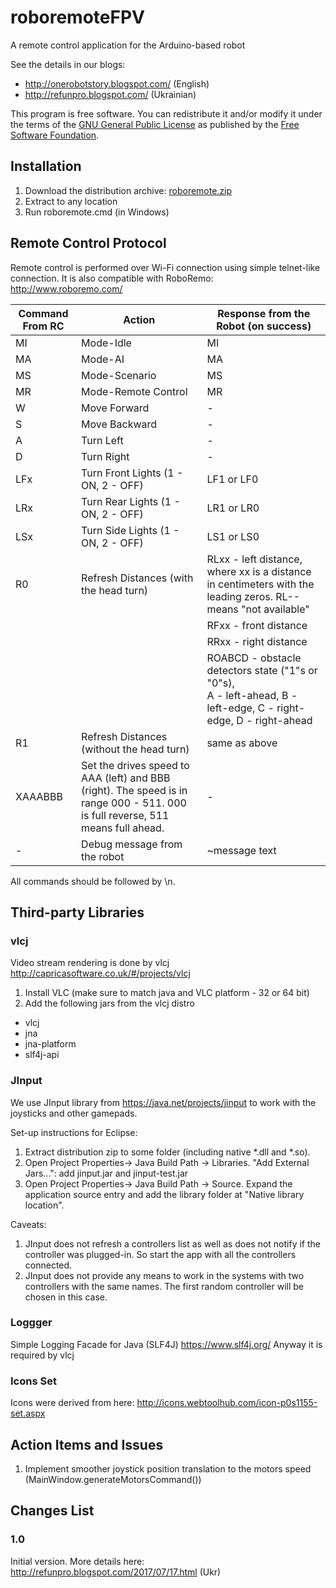 # roboremoteFPV
A remote control application for the Arduino-based robot

See the details in our blogs:
 * http://onerobotstory.blogspot.com/ (English)
 * http://refunpro.blogspot.com/ (Ukrainian)

This program is free software. You can redistribute it and/or modify it under the terms of the [GNU General Public License](http://www.fsf.org/licenses/gpl.html) as published by the [Free Software Foundation](http://www.fsf.org/).

## Installation

 1. Download the distribution archive: [roboremote.zip](roboremote.zip)
 2. Extract to any location
 3. Run roboremote.cmd (in Windows) 

## Remote Control Protocol

Remote control is performed over Wi-Fi connection using simple telnet-like connection. It is also compatible with RoboRemo: http://www.roboremo.com/

| Command From RC | Action                 | Response from the Robot (on success)        |
| ----------------| ---------------------- | ------------------------------------------- |
| MI              | Mode-Idle              | MI                                          |
| MA              | Mode-AI                | MA                                          |
| MS              | Mode-Scenario          | MS                                          |
| MR              | Mode-Remote Control    | MR                                          |
| W               | Move Forward           | -                                           | 
| S               | Move Backward          | -                                           |
| A               | Turn Left              | -                                           |
| D               | Turn Right             | -                                           |
| LFx             | Turn Front Lights (1 - ON, 2 - OFF)   | LF1 or LF0                   |
| LRx             | Turn Rear Lights (1 - ON, 2 - OFF)    | LR1 or LR0                   |
| LSx             | Turn Side Lights (1 - ON, 2 - OFF)    | LS1 or LS0                   |
| R0              | Refresh Distances (with the head turn) | RLxx - left distance, where xx is a distance in centimeters with the leading zeros. RL-- means "not available" |
|                 |                        | RFxx - front distance                          |
|                 |                        | RRxx - right distance                          |
|                 |                        | ROABCD - obstacle detectors state ("1"s or "0"s), <BR> A - left-ahead, B - left-edge, C - right-edge, D - right-ahead |
| R1              | Refresh Distances (without the head turn) | same as above                |
| XAAABBB         | Set the drives speed to AAA (left) and BBB (right). The speed is in range 000 - 511. 000 is full reverse, 511 means full ahead. | - |
| -               | Debug message from the robot | ~message text                             |

All commands should be followed by \n.
 
## Third-party Libraries
### vlcj
Video stream rendering is done by vlcj
http://capricasoftware.co.uk/#/projects/vlcj
1. Install VLC (make sure to match java and VLC platform - 32 or 64 bit)
2. Add the following jars from the vlcj distro
  - vlcj
  - jna 
  - jna-platform
  - slf4j-api  

### JInput
We use JInput library from https://java.net/projects/jinput to work with the joysticks and other gamepads. 

Set-up instructions for Eclipse:
 1. Extract distribution zip to some folder (including native *.dll and *.so).
 2. Open Project Properties-> Java Build Path -> Libraries. "Add External Jars...": add jinput.jar and jinput-test.jar
 3. Open Project Properties-> Java Build Path -> Source. Expand the application source entry and add the library folder at "Native library location".
  
Caveats: 
 1. JInput does not refresh a controllers list as well as does not notify if the controller was plugged-in. So start the app with all the controllers connected.
 2. JInput does not provide any means to work in the systems with two controllers with the same names. The first random controller will be chosen in this case.
 
 
### Loggger
Simple Logging Facade for Java (SLF4J)  https://www.slf4j.org/
Anyway it is required by vlcj

### Icons Set
Icons were derived from here: http://icons.webtoolhub.com/icon-p0s1155-set.aspx

## Action Items and Issues
 1. Implement smoother joystick position translation to the motors speed (MainWindow.generateMotorsCommand()) 
 
## Changes List
### 1.0
Initial version. More details here: http://refunpro.blogspot.com/2017/07/17.html (Ukr)
